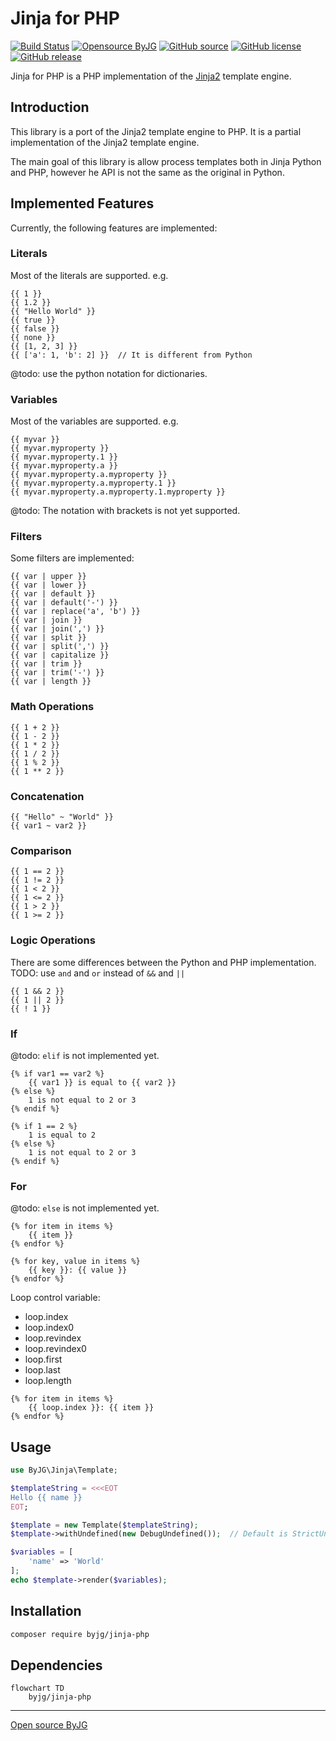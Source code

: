 # Jinja for PHP

[![Build Status](https://github.com/byjg/php-jinja/actions/workflows/phpunit.yml/badge.svg?branch=master)](https://github.com/byjg/php-jinja/actions/workflows/phpunit.yml)
[![Opensource ByJG](https://img.shields.io/badge/opensource-byjg-success.svg)](http://opensource.byjg.com)
[![GitHub source](https://img.shields.io/badge/Github-source-informational?logo=github)](https://github.com/byjg/php-jinja/)
[![GitHub license](https://img.shields.io/github/license/byjg/php-jinja.svg)](https://opensource.byjg.com/opensource/licensing.html)
[![GitHub release](https://img.shields.io/github/release/byjg/php-jinja.svg)](https://github.com/byjg/php-jinja/releases/)

Jinja for PHP is a PHP implementation of the [Jinja2](http://jinja.pocoo.org/) template engine.

## Introduction

This library is a port of the Jinja2 template engine to PHP. It is a partial implementation of the Jinja2 template engine.

The main goal of this library is allow process templates both in Jinja Python and PHP, however he API is not the same as the original in Python.

## Implemented Features

Currently, the following features are implemented:

### Literals

Most of the literals are supported. e.g.

```jinja
{{ 1 }}
{{ 1.2 }}
{{ "Hello World" }}
{{ true }}
{{ false }}
{{ none }}
{{ [1, 2, 3] }}
{{ ['a': 1, 'b': 2] }}  // It is different from Python
```

@todo: use the python notation for dictionaries.

### Variables

Most of the variables are supported. e.g.

```jinja
{{ myvar }}
{{ myvar.myproperty }}
{{ myvar.myproperty.1 }}
{{ myvar.myproperty.a }}
{{ myvar.myproperty.a.myproperty }}
{{ myvar.myproperty.a.myproperty.1 }}
{{ myvar.myproperty.a.myproperty.1.myproperty }}
```

@todo: The notation with brackets is not yet supported.

### Filters

Some filters are implemented:

```jinja
{{ var | upper }}
{{ var | lower }}
{{ var | default }}
{{ var | default('-') }}
{{ var | replace('a', 'b') }}
{{ var | join }}
{{ var | join(',') }}
{{ var | split }}
{{ var | split(',') }}
{{ var | capitalize }}
{{ var | trim }}
{{ var | trim('-') }}
{{ var | length }}
```

### Math Operations

```jinja
{{ 1 + 2 }}
{{ 1 - 2 }}
{{ 1 * 2 }}
{{ 1 / 2 }}
{{ 1 % 2 }}
{{ 1 ** 2 }}
```

### Concatenation

```jinja
{{ "Hello" ~ "World" }}
{{ var1 ~ var2 }}
```

### Comparison

```jinja
{{ 1 == 2 }}
{{ 1 != 2 }}
{{ 1 < 2 }}
{{ 1 <= 2 }}
{{ 1 > 2 }}
{{ 1 >= 2 }}
```

### Logic Operations

There are some differences between the Python and PHP implementation.
TODO: use `and` and `or` instead of `&&` and `||`

```jinja
{{ 1 && 2 }}
{{ 1 || 2 }}
{{ ! 1 }}
```

### If

@todo: `elif` is not implemented yet.

```jinja
{% if var1 == var2 %}
    {{ var1 }} is equal to {{ var2 }}
{% else %}
    1 is not equal to 2 or 3
{% endif %}
```

```jinja
{% if 1 == 2 %}
    1 is equal to 2
{% else %}
    1 is not equal to 2 or 3
{% endif %}
```

### For

@todo: `else` is not implemented yet.

```jinja
{% for item in items %}
    {{ item }}
{% endfor %}
```

```jinja
{% for key, value in items %}
    {{ key }}: {{ value }}
{% endfor %}
```

Loop control variable:

- loop.index
- loop.index0
- loop.revindex
- loop.revindex0
- loop.first
- loop.last
- loop.length

```jinja
{% for item in items %}
    {{ loop.index }}: {{ item }}
{% endfor %}
```

## Usage

```php
use ByJG\Jinja\Template;

$templateString = <<<EOT
Hello {{ name }}
EOT;

$template = new Template($templateString);
$template->withUndefined(new DebugUndefined());  // Default is StrictUndefined

$variables = [
    'name' => 'World'
];
echo $template->render($variables);
```

## Installation

```bash
composer require byjg/jinja-php
```

## Dependencies

```mermaid  
flowchart TD  
    byjg/jinja-php   
```

----  
[Open source ByJG](http://opensource.byjg.com)